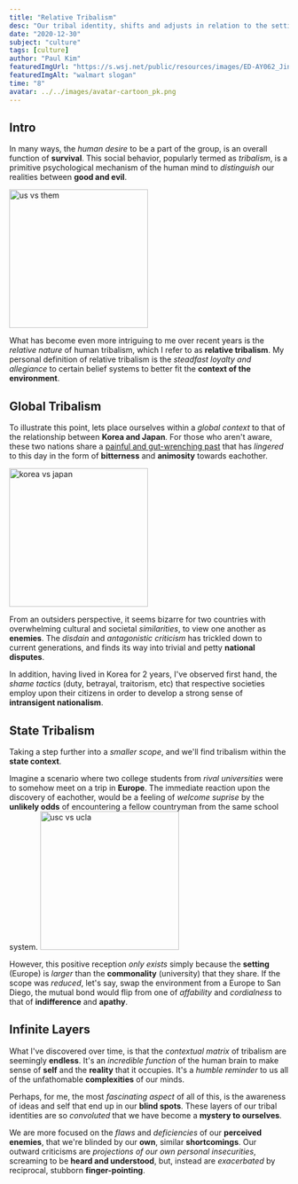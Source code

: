 ```yaml
---
title: "Relative Tribalism"
desc: "Our tribal identity, shifts and adjusts in relation to the setting and context.  I refer to this phenomenon as relative tribalism."
date: "2020-12-30"
subject: "culture"
tags: [culture]
author: "Paul Kim"
featuredImgUrl: "https://s.wsj.net/public/resources/images/ED-AY062_Jindal_P_20181101121307.jpg"
featuredImgAlt: "walmart slogan"
time: "8"
avatar: ../../images/avatar-cartoon_pk.png
---
```


## Intro

In many ways, the _human desire_ to be a part of the group, is an overall function of **survival**. This social behavior, popularly termed as _tribalism_, is a primitive psychological mechanism of the human mind to _distinguish_ our realities between **good and evil**.

<img 
src="https://miro.medium.com/max/4000/1*q9m4Fqad6Bh3ofmzuePnLA.jpeg"
alt="us vs them"
style="height: 250px;"
/>

What has become even more intriguing to me over recent years is the _relative nature_ of human tribalism, which I refer to as **relative tribalism**. My personal definition of relative tribalism is the _steadfast loyalty and allegiance_ to certain belief systems to better fit the **context of the environment**.

## Global Tribalism

To illustrate this point, lets place ourselves within a _global context_ to that of the relationship between **Korea and Japan**. For those who aren't aware, these two nations share a [painful and gut-wrenching past](https://www.lehigh.edu/~rfw1/courses/1999/spring/ir163/Papers/pdf/kwk2.pdf) that has _lingered_ to this day in the form of **bitterness** and **animosity** towards eachother.

<img src="https://img.koreatimes.co.kr/upload/newsV2/images/201908/a64a3c9ce44040c995e520e1b4fe19ac.jpg/dims/resize/740/optimize"
alt="korea vs japan"
style="height: 250px;"/>

From an outsiders perspective, it seems bizarre for two countries with overwhelming cultural and societal _similarities_, to view one another as **enemies**. The _disdain_ and _antagonistic criticism_ has trickled down to current generations, and finds its way into trivial and petty **national disputes**.

In addition, having lived in Korea for 2 years, I've observed first hand, the _shame tactics_ (duty, betrayal, traitorism, etc) that respective societies employ upon their citizens in order to develop a strong sense of **intransigent nationalism**.

## State Tribalism

Taking a step further into a _smaller scope_, and we'll find tribalism within the **state context**.

Imagine a scenario where two college students from _rival universities_ were to somehow meet on a trip in **Europe**. The immediate reaction upon the discovery of eachother, would be a feeling of _welcome suprise_ by the **unlikely odds** of encountering a fellow countryman from the same school system.
<img src="https://i.pinimg.com/originals/68/ab/48/68ab486c17c59c74886134f5943909e6.jpg"
    alt="usc vs ucla"
    style="height: 250px;"
/>

However, this positive reception _only exists_ simply because the **setting** (Europe) is _larger_ than the **commonality** (university) that they share. If the scope was _reduced_, let's say, swap the environment from a Europe to San Diego, the mutual bond would flip from one of _affability_ and _cordialness_ to that of **indifference** and **apathy**.

## Infinite Layers

What I've discovered over time, is that the _contextual matrix_ of tribalism are seemingly **endless**. It's an _incredible function_ of the human brain to make sense of **self** and the **reality** that it occupies. It's a _humble reminder_ to us all of the unfathomable **complexities** of our minds.

Perhaps, for me, the most _fascinating aspect_ of all of this, is the awareness of ideas and self that end up in our **blind spots**. These layers of our tribal identities are so _convoluted_ that we have become a **mystery to ourselves**. 

We are more focused on the _flaws_ and _deficiencies_ of our **perceived enemies**, that we're blinded by our **own**, similar **shortcomings**. Our outward criticisms are _projections of our own personal insecurities_, screaming to be **heard and understood**, but, instead are _exacerbated_ by reciprocal, stubborn **finger-pointing**.
